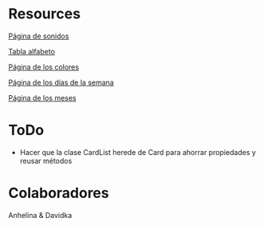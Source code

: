 # Resources

[Página de sonidos](https://soundoftext.com/)

[Tabla alfabeto](https://es.wikipedia.org/wiki/Alfabeto_ucraniano#:~:text=%D0%AF%0A%D1%8F-,Nombre%20de%20las%20letras%20y%20pronunciaci%C3%B3n,-%5Beditar%5D)

[Página de los colores](https://www.lingohut.com/es/v715629/lecciones-de-ucraniano-los-colores)

[Página de los días de la semana](https://www.lingohut.com/es/v715618/lecciones-de-ucraniano-los-d%C3%ADas-de-la-semana)

[Página de los meses](https://www.lingohut.com/es/v715619/lecciones-de-ucraniano-los-meses-del-a%C3%B1o)

# ToDo

- Hacer que la clase CardList herede de Card para ahorrar propiedades y reusar métodos

# Colaboradores

Anhelina & Davidka
